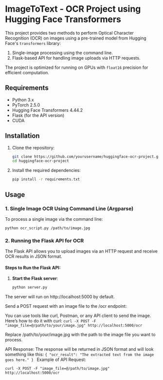 # ImageToText - OCR Project using Hugging Face Transformers

This project provides two methods to perform Optical Character Recognition (OCR) on images using a pre-trained model from Hugging Face's `transformers` library:
1. Single-image processing using the command line.
2. Flask-based API for handling image uploads via HTTP requests.

The project is optimized for running on GPUs with `float16` precision for efficient computation.

## Requirements

- Python 3.x
- PyTorch 2.5.0
- Hugging Face Transformers 4.44.2
- Flask (for the API version)
- CUDA

## Installation

1. Clone the repository:
    ```bash
    git clone https://github.com/yourusername/huggingface-ocr-project.git
    cd huggingface-ocr-project
    ```

2. Install the required dependencies:
    ```bash
    pip install -r requirements.txt
    ```

## Usage

### 1. Single Image OCR Using Command Line (Argparse)

To process a single image via the command line:

```bash
python ocr_script.py /path/to/image.jpg
```

### 2. Running the Flask API for OCR

The Flask API allows you to upload images via an HTTP request and receive OCR results in JSON format.

#### Steps to Run the Flask API:

1. **Start the Flask server**:
   ```bash
   python server.py
   ```

The server will run on http://localhost:5000 by default.

Send a POST request with an image file to the /ocr endpoint:

You can use tools like curl, Postman, or any API client to send the image. Here’s how to do it with curl:
    ```curl -X POST -F "image_file=@/path/to/your/image.jpg" http://localhost:5000/ocr```

Replace /path/to/your/image.jpg with the path to the image file you want to process.

API Response: The response will be returned in JSON format and will look something like this:
        ```{
            "ocr_result": "The extracted text from the image goes here."
        }
    ```
Example of API Request:

```curl -X POST -F "image_file=@/path/to/image.jpg" http://localhost:5000/ocr```
